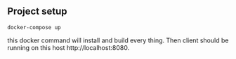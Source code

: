 

## Project setup
```
docker-compose up
```
this docker command will install and build every thing.
Then client should be running on this host http://localhost:8080. 

